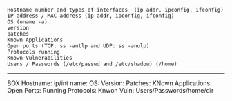     Hostname number and types of interfaces  (ip addr, ipconfig, ifconfig)
    IP address / MAC address (ip addr, ipconfig, ifconfig)
    OS (uname -a)
    version
    patches
    Known Applications
    Open ports (TCP: ss -antlp and UDP: ss -anulp)
    Protocols running
    Known Vulnerabilities
    Users / Passwords (/etc/passwd and /etc/shadow) (/home)
---------------------------------------------------------
BOX
Hostname:
ip/int name:
OS:
Version:
Patches:
KNown Applications:
Open Ports:
Running Protocols:
Knwon Vuln:
Users/Passwords/home/dir